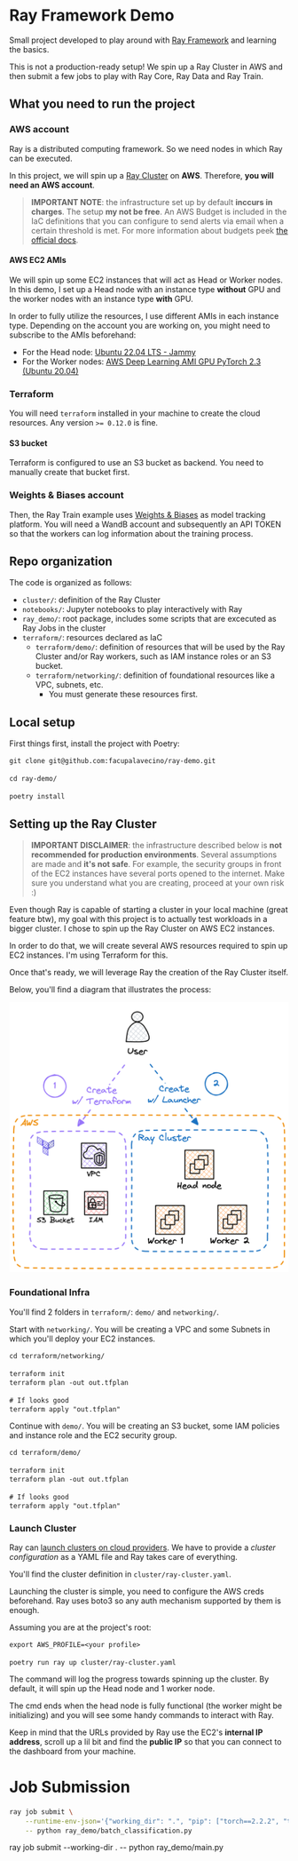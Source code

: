# Ray Framework Demo

Small project developed to play around with [Ray Framework](https://www.ray.io/) and learning the basics.

This is not a production-ready setup! We spin up a Ray Cluster in AWS and then submit a few jobs 
to play with Ray Core, Ray Data and Ray Train.

## What you need to run the project

### AWS account

Ray is a distributed computing framework. So we need nodes in which Ray can be executed.

In this project, we will spin up a [Ray Cluster](https://docs.ray.io/en/latest/cluster/getting-started.html) on **AWS**. Therefore, **you will need an AWS account**.

> **IMPORTANT NOTE**: the infrastructure set up by default **inccurs in charges**. The setup **my not be free**. An AWS Budget is included in the IaC definitions that you can configure to send alerts via email when a certain threshold is met. For more information about budgets peek [the official docs](https://docs.aws.amazon.com/cost-management/latest/userguide/budgets-managing-costs.html).

#### AWS EC2 AMIs

We will spin up some EC2 instances that will act as Head or Worker nodes. In this demo, I set up a Head node with an instance type **without** GPU and the worker nodes with an instance type **with** GPU.

In order to fully utilize the resources, I use different AMIs in each instance type. Depending on the account you are working on, you might need to subscribe to the AMIs beforehand:

- For the Head node: [Ubuntu 22.04 LTS - Jammy](https://aws.amazon.com/marketplace/pp/prodview-f2if34z3a4e3i)
- For the Worker nodes: [AWS Deep Learning AMI GPU PyTorch 2.3 (Ubuntu 20.04)](https://aws.amazon.com/releasenotes/aws-deep-learning-ami-gpu-pytorch-2-3-ubuntu-20-04/)

### Terraform

You will need `terraform` installed in your machine to create the cloud resources. Any version `>= 0.12.0` is fine.

#### S3 bucket

Terraform is configured to use an S3 bucket as backend. You need to manually create that bucket first.

### Weights & Biases account

Then, the Ray Train example uses [Weights & Biases](https://wandb.ai/) as model tracking platform. You will need a WandB account and subsequently an API TOKEN so that the workers can log information about the training process.

## Repo organization

The code is organized as follows:

- `cluster/`: definition of the Ray Cluster
- `notebooks/`: Jupyter notebooks to play interactively with Ray
- `ray_demo/`: root package, includes some scripts that are excecuted as Ray Jobs in the cluster
- `terraform/`: resources declared as IaC
  - `terraform/demo/`: definition of resources that will be used by the Ray Cluster and/or Ray workers, such as IAM instance roles or an S3 bucket.
  - `terraform/networking/`: definition of foundational resources like a VPC, subnets, etc. 
    - You must generate these resources first.

## Local setup

First things first, install the project with Poetry:

```
git clone git@github.com:facupalavecino/ray-demo.git

cd ray-demo/

poetry install
```

## Setting up the Ray Cluster

> **IMPORTANT DISCLAIMER**: the infrastructure described below is **not recommended for production environments**. Several assumptions are made and **it's not safe**. For example, the security groups in front of the EC2 instances have several ports opened to the internet. Make sure you understand what you are creating, proceed at your own risk :)

Even though Ray is capable of starting a cluster in your local machine (great feature btw), my goal with this project is to actually test workloads in a bigger cluster. I chose to spin up the Ray Cluster on AWS EC2 instances.

In order to do that, we will create several AWS resources required to spin up EC2 instances. I'm using Terraform for this.

Once that's ready, we will leverage Ray the creation of the Ray Cluster itself.

Below, you'll find a diagram that illustrates the process:

![A diagram that shows the final infrastructure](assets/infra-diagram.png)

### Foundational Infra

You'll find 2 folders in `terraform/`: `demo/` and `networking/`.

Start with `networking/`. You will be creating a VPC and some Subnets in which you'll deploy your EC2 instances.

```hcl
cd terraform/networking/

terraform init
terraform plan -out out.tfplan

# If looks good
terraform apply "out.tfplan"
```

Continue with `demo/`. You will be creating an S3 bucket, some IAM policies and instance role and the EC2 security group.

```hcl
cd terraform/demo/

terraform init
terraform plan -out out.tfplan

# If looks good
terraform apply "out.tfplan"
```

### Launch Cluster

Ray can [launch clusters on cloud providers](https://docs.ray.io/en/latest/cluster/vms/getting-started.html#launch-a-cluster-on-a-cloud-provider). We have to provide a *cluster configuration* as a YAML file and Ray takes care of everything.

You'll find the cluster definition in `cluster/ray-cluster.yaml`.

Launching the cluster is simple, you need to configure the AWS creds beforehand. Ray uses boto3 so any auth mechanism supported by them is enough.

Assuming you are at the project's root:

```
export AWS_PROFILE=<your profile>

poetry run ray up cluster/ray-cluster.yaml
```

The command will log the progress towards spinning up the cluster. By default, it will spin up the Head node and 1 worker node.

The cmd ends when the head node is fully functional (the worker might be initializing) and you will see some handy commands to interact with Ray.

Keep in mind that the URLs provided by Ray use the EC2's **internal IP address**, scroll up a lil bit and find the **public IP** so that you can connect to the dashboard from your machine.


# Job Submission

```bash
ray job submit \
    --runtime-env-json='{"working_dir": ".", "pip": ["torch==2.2.2", "torchvision==0.17.2"]}' \
    -- python ray_demo/batch_classification.py
```


ray job submit --working-dir . -- python ray_demo/main.py